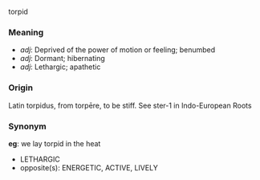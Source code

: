 torpid
### Meaning
+ _adj_: Deprived of the power of motion or feeling; benumbed
+ _adj_: Dormant; hibernating
+ _adj_: Lethargic; apathetic

### Origin

Latin torpidus, from torpēre, to be stiff. See ster-1 in Indo-European Roots

### Synonym

__eg__: we lay torpid in the heat

+ LETHARGIC
+ opposite(s): ENERGETIC, ACTIVE, LIVELY


